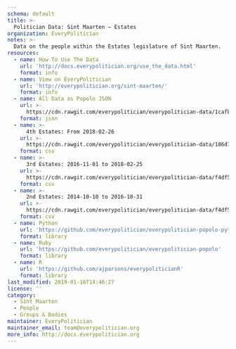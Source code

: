 ```yaml
---
schema: default
title: >-
  Politician Data: Sint Maarten — Estates
organization: EveryPolitician
notes: >-
  Data on the people within the Estates legislature of Sint Maarten.
resources:
  - name: How To Use The Data
    url: 'http://docs.everypolitician.org/use_the_data.html'
    format: info
  - name: View on EveryPolitician
    url: 'http://everypolitician.org/sint-maarten/'
    format: info
  - name: All Data as Popolo JSON
    url: >-
      https://cdn.rawgit.com/everypolitician/everypolitician-data/1cafbafccf93963c63e815aaea994a57572a5265/data/Sint_Maarten/Estates/ep-popolo-v1.0.json
    format: json
  - name: >-
      4th Estates: From 2018-02-26
    url: >-
      https://cdn.rawgit.com/everypolitician/everypolitician-data/186d70cd07a5610d13673731f71a1d3dbc9fe30c/data/Sint_Maarten/Estates/term-4.csv
    format: csv
  - name: >-
      3rd Estates: 2016-11-01 to 2018-02-25
    url: >-
      https://cdn.rawgit.com/everypolitician/everypolitician-data/f4df5ff11508e80a148afe1799734ea21b77ab69/data/Sint_Maarten/Estates/term-3.csv
    format: csv
  - name: >-
      2nd Estates: 2014-10-10 to 2016-10-31
    url: >-
      https://cdn.rawgit.com/everypolitician/everypolitician-data/f4df5ff11508e80a148afe1799734ea21b77ab69/data/Sint_Maarten/Estates/term-2.csv
    format: csv
  - name: Python
    url: 'https://github.com/everypolitician/everypolitician-popolo-python'
    format: library
  - name: Ruby
    url: 'https://github.com/everypolitician/everypolitician-popolo'
    format: library
  - name: R
    url: 'https://github.com/ajparsons/everypoliticianR'
    format: library
last_modified: 2019-01-16T14:46:27
license: ''
category:
  - Sint Maarten
  - People
  - Groups & Bodies
maintainer: EveryPolitician
maintainer_email: team@everypolitician.org
more_info: http://docs.everypolitician.org
---
```


